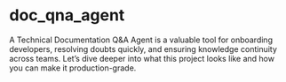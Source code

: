 # doc_qna_agent
A Technical Documentation Q&amp;A Agent is a valuable tool for onboarding developers, resolving doubts quickly, and ensuring knowledge continuity across teams. Let’s dive deeper into what this project looks like and how you can make it production-grade.
